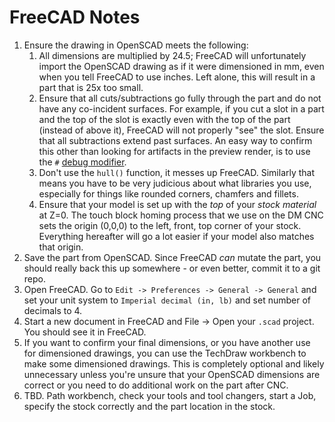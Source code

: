 # FreeCAD Notes

1. Ensure the drawing in OpenSCAD meets the following:
    1. All dimensions are multiplied by 24.5; FreeCAD will unfortunately import the OpenSCAD drawing as if it were dimensioned in mm, even when you tell FreeCAD to use inches. Left alone, this will result in a part that is 25x too small.
    2. Ensure that all cuts/subtractions go fully through the part and do not have any co-incident surfaces. For example, if you cut a slot in a part and the top of the slot is exactly even with the top of the part (instead of above it), FreeCAD will not properly "see" the slot. Ensure that all subtractions extend past surfaces. An easy way to confirm this other than looking for artifacts in the preview render, is to use the `#` [debug modifier](https://en.wikibooks.org/wiki/OpenSCAD_User_Manual/Modifier_Characters#Debug_Modifier).
    3. Don't use the `hull()` function, it messes up FreeCAD. Similarly that means you have to be very judicious about what libraries you use, especially for things like rounded corners, chamfers and fillets.
    4. Ensure that your model is set up with the _top_ of your _stock material_ at Z=0. The touch block homing process that we use on the DM CNC sets the origin (0,0,0) to the left, front, top corner of your stock. Everything hereafter will go a lot easier if your model also matches that origin.
2. Save the part from OpenSCAD. Since FreeCAD _can_ mutate the part, you should really back this up somewhere - or even better, commit it to a git repo.
3. Open FreeCAD. Go to `Edit -> Preferences -> General -> General` and set your unit system to `Imperial decimal (in, lb)` and set number of decimals to 4.
4. Start a new document in FreeCAD and File -> Open your `.scad` project. You should see it in FreeCAD.
5. If you want to confirm your final dimensions, or you have another use for dimensioned drawings, you can use the TechDraw workbench to make some dimensioned drawings. This is completely optional and likely unnecessary unless you're unsure that your OpenSCAD dimensions are correct or you need to do additional work on the part after CNC.
6. TBD. Path workbench, check your tools and tool changers, start a Job, specify the stock correctly and the part location in the stock.
